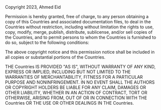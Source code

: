 Copyright 2023, Ahmed Eid

Permission is hereby granted, free of charge, to any person obtaining a copy of this Countries and associated documentation files, to deal in the Countries without restriction, including without limitation the rights to use, copy, modify, merge, publish, distribute, sublicense, and/or sell copies of the Countries, and to permit persons to whom the Countries is furnished to do so, subject to the following conditions:

The above copyright notice and this permission notice shall be included in all copies or substantial portions of the Countries.

THE Countries IS PROVIDED "AS IS", WITHOUT WARRANTY OF ANY KIND, EXPRESS OR IMPLIED, INCLUDING BUT NOT LIMITED TO THE WARRANTIES OF MERCHANTABILITY, FITNESS FOR A PARTICULAR PURPOSE AND NONINFRINGEMENT. IN NO EVENT SHALL THE AUTHORS OR COPYRIGHT HOLDERS BE LIABLE FOR ANY CLAIM, DAMAGES OR OTHER LIABILITY, WHETHER IN AN ACTION OF CONTRACT, TORT OR OTHERWISE, ARISING FROM, OUT OF OR IN CONNECTION WITH THE Countries OR THE USE OR OTHER DEALINGS IN THE Countries.